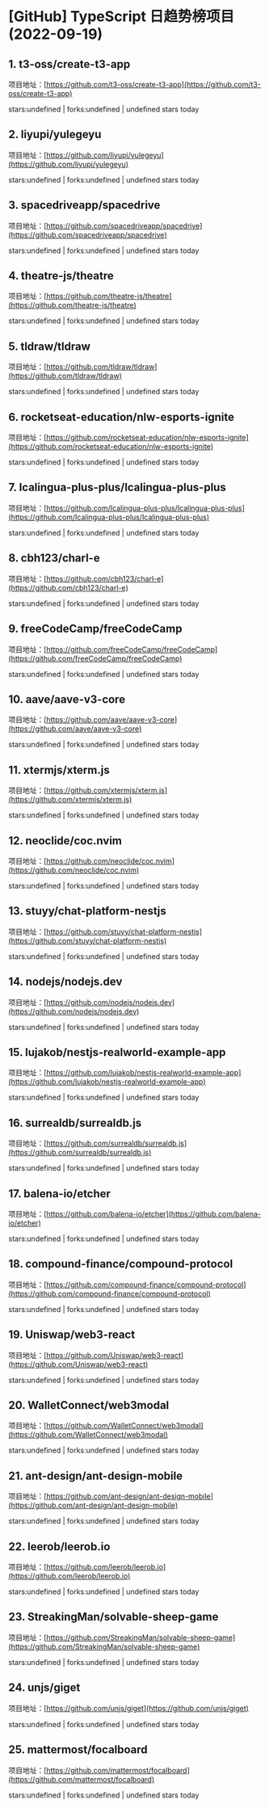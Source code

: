 # [GitHub] TypeScript 日趋势榜项目(2022-09-19)

## 1. t3-oss/create-t3-app 

项目地址：[https://github.com/t3-oss/create-t3-app](https://github.com/t3-oss/create-t3-app)

stars:undefined | forks:undefined | undefined stars today 



## 2. liyupi/yulegeyu 

项目地址：[https://github.com/liyupi/yulegeyu](https://github.com/liyupi/yulegeyu)

stars:undefined | forks:undefined | undefined stars today 



## 3. spacedriveapp/spacedrive 

项目地址：[https://github.com/spacedriveapp/spacedrive](https://github.com/spacedriveapp/spacedrive)

stars:undefined | forks:undefined | undefined stars today 



## 4. theatre-js/theatre 

项目地址：[https://github.com/theatre-js/theatre](https://github.com/theatre-js/theatre)

stars:undefined | forks:undefined | undefined stars today 



## 5. tldraw/tldraw 

项目地址：[https://github.com/tldraw/tldraw](https://github.com/tldraw/tldraw)

stars:undefined | forks:undefined | undefined stars today 



## 6. rocketseat-education/nlw-esports-ignite 

项目地址：[https://github.com/rocketseat-education/nlw-esports-ignite](https://github.com/rocketseat-education/nlw-esports-ignite)

stars:undefined | forks:undefined | undefined stars today 



## 7. Icalingua-plus-plus/Icalingua-plus-plus 

项目地址：[https://github.com/Icalingua-plus-plus/Icalingua-plus-plus](https://github.com/Icalingua-plus-plus/Icalingua-plus-plus)

stars:undefined | forks:undefined | undefined stars today 



## 8. cbh123/charl-e 

项目地址：[https://github.com/cbh123/charl-e](https://github.com/cbh123/charl-e)

stars:undefined | forks:undefined | undefined stars today 



## 9. freeCodeCamp/freeCodeCamp 

项目地址：[https://github.com/freeCodeCamp/freeCodeCamp](https://github.com/freeCodeCamp/freeCodeCamp)

stars:undefined | forks:undefined | undefined stars today 



## 10. aave/aave-v3-core 

项目地址：[https://github.com/aave/aave-v3-core](https://github.com/aave/aave-v3-core)

stars:undefined | forks:undefined | undefined stars today 



## 11. xtermjs/xterm.js 

项目地址：[https://github.com/xtermjs/xterm.js](https://github.com/xtermjs/xterm.js)

stars:undefined | forks:undefined | undefined stars today 



## 12. neoclide/coc.nvim 

项目地址：[https://github.com/neoclide/coc.nvim](https://github.com/neoclide/coc.nvim)

stars:undefined | forks:undefined | undefined stars today 



## 13. stuyy/chat-platform-nestjs 

项目地址：[https://github.com/stuyy/chat-platform-nestjs](https://github.com/stuyy/chat-platform-nestjs)

stars:undefined | forks:undefined | undefined stars today 



## 14. nodejs/nodejs.dev 

项目地址：[https://github.com/nodejs/nodejs.dev](https://github.com/nodejs/nodejs.dev)

stars:undefined | forks:undefined | undefined stars today 



## 15. lujakob/nestjs-realworld-example-app 

项目地址：[https://github.com/lujakob/nestjs-realworld-example-app](https://github.com/lujakob/nestjs-realworld-example-app)

stars:undefined | forks:undefined | undefined stars today 



## 16. surrealdb/surrealdb.js 

项目地址：[https://github.com/surrealdb/surrealdb.js](https://github.com/surrealdb/surrealdb.js)

stars:undefined | forks:undefined | undefined stars today 



## 17. balena-io/etcher 

项目地址：[https://github.com/balena-io/etcher](https://github.com/balena-io/etcher)

stars:undefined | forks:undefined | undefined stars today 



## 18. compound-finance/compound-protocol 

项目地址：[https://github.com/compound-finance/compound-protocol](https://github.com/compound-finance/compound-protocol)

stars:undefined | forks:undefined | undefined stars today 



## 19. Uniswap/web3-react 

项目地址：[https://github.com/Uniswap/web3-react](https://github.com/Uniswap/web3-react)

stars:undefined | forks:undefined | undefined stars today 



## 20. WalletConnect/web3modal 

项目地址：[https://github.com/WalletConnect/web3modal](https://github.com/WalletConnect/web3modal)

stars:undefined | forks:undefined | undefined stars today 



## 21. ant-design/ant-design-mobile 

项目地址：[https://github.com/ant-design/ant-design-mobile](https://github.com/ant-design/ant-design-mobile)

stars:undefined | forks:undefined | undefined stars today 



## 22. leerob/leerob.io 

项目地址：[https://github.com/leerob/leerob.io](https://github.com/leerob/leerob.io)

stars:undefined | forks:undefined | undefined stars today 



## 23. StreakingMan/solvable-sheep-game 

项目地址：[https://github.com/StreakingMan/solvable-sheep-game](https://github.com/StreakingMan/solvable-sheep-game)

stars:undefined | forks:undefined | undefined stars today 



## 24. unjs/giget 

项目地址：[https://github.com/unjs/giget](https://github.com/unjs/giget)

stars:undefined | forks:undefined | undefined stars today 



## 25. mattermost/focalboard 

项目地址：[https://github.com/mattermost/focalboard](https://github.com/mattermost/focalboard)

stars:undefined | forks:undefined | undefined stars today 



